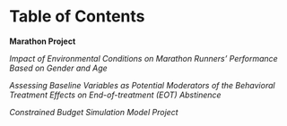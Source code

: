 # Table of Contents 


**Marathon Project**

*Impact of Environmental Conditions on Marathon Runners’ Performance Based on Gender and Age*


*Assessing Baseline Variables as Potential Moderators of the Behavioral Treatment Effects on End-of-treatment (EOT) Abstinence*


*Constrained Budget Simulation Model Project*


